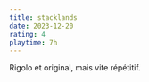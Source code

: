 ```yaml
---
title: stacklands
date: 2023-12-20
rating: 4
playtime: 7h
---
```


Rigolo et original, mais vite répétitif.
